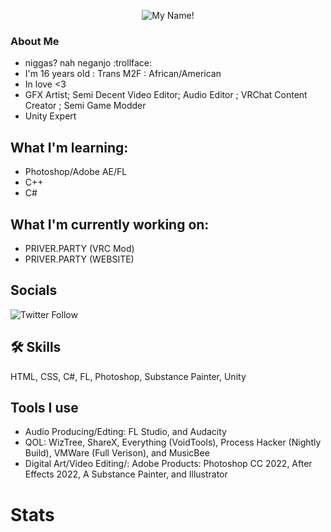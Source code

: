 
<p align="center">
  <img src="https://avatars.githubusercontent.com/u/106857740?v=4" alt="My Name!"/>
</p>


###  About Me
* niggas? nah neganjo :trollface:
* I'm 16 years old : Trans M2F : African/American
* In love <3
* GFX Artist; Semi Decent Video Editor; Audio Editor ; VRChat Content Creator ; Semi Game Modder
* Unity Expert

## What I'm learning:

* Photoshop/Adobe AE/FL
* C++
* C#

## What I'm currently working on:

* PRIVER.PARTY (VRC Mod)
* PRIVER.PARTY (WEBSITE)

## Socials

![Twitter Follow](https://img.shields.io/twitter/follow/skullface646?style=for-the-badge&logo=Twitter)
## 🛠 Skills
HTML, CSS, C#, FL, Photoshop, Substance Painter, Unity

## Tools I use

* Audio Producing/Edting: FL Studio, and Audacity
* QOL: WizTree, ShareX, Everything (VoidTools), Process Hacker (Nightly Build), VMWare (Full Verison), and MusicBee
* Digital Art/Video Editing/: Adobe Products: Photoshop CC 2022,  After Effects 2022, A Substance Painter, and Illustrator

# Stats 

